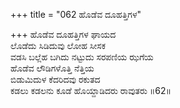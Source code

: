 +++
title = "062 ಹೊಡೆವ ದೂಹತ್ತಿಗಳ"

+++
ಹೊಡೆವ ದೂಹತ್ತಿಗಳ ಘಾಯದ  
ಲೊಡೆದು ಸಿಡಿದುವು ಲೋಹ ಸೀಸಕ  
ವಡಸಿ ಬಲ್ಲೆಹ ಬಗಿದು ನಟ್ಟುದು ಸರಪಣಿಯ ಝಗೆಯ  
ಹೊಡೆವ ಲೌಡಿಗಳೊತ್ತಿ ನೆತ್ತಿಯ  
ಬಿಡುಮಿದುಳ ಕೆದರಿದವು ರಕುತದ  
ಕಡಲು ಕಡಲನು ಕೂಡೆ ಹೊಯ್ದಾಡಿದರು ರಾವುತರು      ॥62॥